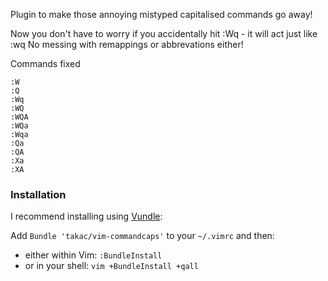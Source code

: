 Plugin to make those annoying mistyped capitalised commands go away!

Now you don't have to worry if you accidentally hit :Wq - it will act just like :wq
No messing with remappings or abbrevations either!

Commands fixed

    :W
	:Q
	:Wq
	:WQ
	:WQA
	:WQa
	:Wqa
	:Qa
	:QA
	:Xa
	:XA

### Installation
I recommend installing using [Vundle](https://github.com/gmarik/vundle):

Add `Bundle 'takac/vim-commandcaps'` to your `~/.vimrc` and then:

* either within Vim: `:BundleInstall`
* or in your shell: `vim +BundleInstall +qall`

